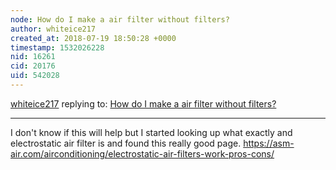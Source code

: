 ```yaml
---
node: How do I make a air filter without filters?
author: whiteice217
created_at: 2018-07-19 18:50:28 +0000
timestamp: 1532026228
nid: 16261
cid: 20176
uid: 542028
---
```




[whiteice217](../profile/whiteice217) replying to: [How do I make a air filter without filters?](../notes/Ag8n/04-27-2018/how-do-i-make-a-air-filter-without-filters)

----
I don't know if this will help but I started looking up what exactly and electrostatic air filter is and found this really good page. https://asm-air.com/airconditioning/electrostatic-air-filters-work-pros-cons/